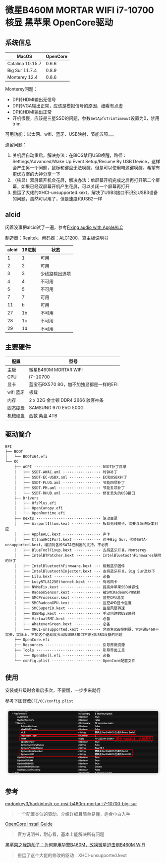 # 微星B460M MORTAR WIFI i7-10700 核显 黑苹果 OpenCore驱动

## 系统信息

| MacOS            | OpenCore |
|------------------|----------|
| Catalina 10.15.7 | 0.6.6    |
| Big Sur 11.7.4   | 0.8.9    |
| Monterey 12.4    | 0.8.6    |

Monterey问题：

- DP转HDMI输出无信号
- DP转VGA输出正常，应该是模拟信号的原因，细看有点虚
- DP和HDMI输出正常
- 开机很慢，应该是三星SSD的问题，参数`SetApfsTrimTimeout`设置为0，禁用trim

可用功能：以太网、wifi、蓝牙、USB映射、节能五项。。。

遗留问题：

1. 关机后自动重启，解决办法：在BIOS禁用USB唤醒，路径：Settings/Advanced/Wake Up Event Setup/Resume By USB Device，这样会产生另一个问题，鼠标和键盘无法唤醒，但是可以使用电源键唤醒。希望有更优方案的大神分享一下
2. （核显）双屏幕开机会花屏，解决办法：单屏幕开机完成之后再打开第二个屏幕，如果已经双屏幕开机产生花屏，可以关闭一个屏幕再打开
3. 搬运了大佬的XHCI-unsupported.kext，解决了USB3接口不识别USB3设备的问题，虽然可以用了，但是速度和USB2一样

## alcid

闲着没事把alcid试了一遍，参考[Fixing audio with AppleALC](https://dortania.github.io/OpenCore-Post-Install/universal/audio.html)

制造商：Realtek，解码器：ALC1200，查主板说明书

| alcid | 16进制 | 状态         |
|-------|-------|-------------|
| 1     | 1     | 可用         |
| 2     | 2     | 可用         |
| 3     | 3     | 少线路输出选项 |
| 4     | 4     | 不可用       |
| 5     | 5     | 不可用       |
| 7     | 7     | 可用         |
| 11    | b     | 可用         |
| 27    | 1b    | 不可用       |
| 28    | 1c    | 不可用       |
| 29    | 1d    | 不可用       |

## 主要硬件

| 配置      | 型号                               |
|----------|-----------------------------------|
| 主板      | 微星B460M MORTAR WIFI              |
| CPU      | i7-10700                          |
| 显卡      | 蓝宝石RX570 8G，加不加独显都是一样的EFI |
| wifi 蓝牙 | 板载                               |
| 内存      | 2 x 32G 金士顿 DDR4 2666 骇客神条    |
| 固态硬盘   | SAMSUNG 970 EVO 500G              |
| 机械硬盘   | 西数 紫盘 4TB                       |

## 驱动简介

```
EFI
├── BOOT
│   └── BOOTx64.efi
└── OC
    ├── ACPI ······························ DSDT补丁目录
    │   ├── SSDT-AWAC.aml ················· 时钟补丁
    │   ├── SSDT-EC-USBX.aml ·············· EC和USBX补丁
    │   ├── SSDT-PLUG.aml ················· 节能四项补丁
    │   ├── SSDT-PM.aml ··················· 节能五项补丁
    │   └── SSDT-RHUB.aml ················· 修复丢失的USB接口
    ├── Drivers
    │   ├── HfsPlus.efi
    │   ├── OpenCanopy.efi
    │   └── OpenRuntime.efi
    ├── Kexts ····························· 驱动目录
    │   ├── AirportItlwm.kext ············· 板载无线网卡，需要与系统版本对应
    │   ├── AppleALC.kext ················· 声卡
    │   ├── CtlnaAHCIPort.kext ············ 对于Big Sur，代替SATA-unsupported.kext，增加对各种SATA控制器的支持，不必要
    │   ├── BlueToolFixup.kext ············ 支持蓝牙开关，Monterey
    │   ├── IntelBTPatcher.kext ··········· IntelBluetoothFirmwares随附的补丁
    │   ├── IntelBluetoothFirmware.kext ··· 板载蓝牙固件
    │   ├── IntelBluetoothInjector.kext ··· 支持蓝牙开关，Big Sur及以下
    │   ├── Lilu.kext ····················· 必备
    │   ├── LucyRTL8125Ethernet.kext ······ 有线网卡
    │   ├── NVMeFix.kext ·················· 提高非苹果SSD兼容性
    │   ├── RadeonSensor.kext ············· 被SMCRadeonGPU依赖
    │   ├── SMCProcessor.kext ············· 监控CPU温度
    │   ├── SMCRadeonGPU.kext ············· 监控AMD显卡温度
    │   ├── SMCSuperIO.kext ··············· 监控风扇转速
    │   ├── USBMap.kext ··················· 手动创建的USB映射
    │   ├── VirtualSMC.kext ··············· 必备
    │   ├── WhateverGreen.kext ············ 必备
    │   └── XHCI-unsupported.kext ········· 非原生USB控制器，官网说B460不需要，实际上，不加这个驱动就会出现USB3接口不识别USB3设备的问题
    ├── OpenCore.efi
    ├── Resources ························· 引导界面资源
    ├── Tools ····························· 引导界面工具
    │   └── OpenShell.efi ················· 必备
    └── config.plist ······················ OpenCore配置文件
```

## 使用

安装或升级时会重启多次，不要慌，一步步来就行

参考下图修改`EFI/OC/config.plist`

![修改参数](https://raw.githubusercontent.com/xuelingkang/assets/master/hackintosh-opencore-mag-b460m-mortar-wifi-10700-uhd630-igpu/config.plist.png)

## 参考
[mrdonkey3/hackintosh-oc-msi-b460m-mortar-i7-10700-big-sur](https://github.com/mrdonkey3/hackintosh-oc-msi-b460m-mortar-i7-10700-big-sur)
> 一个配置类似的驱动，介绍详细且简单易懂，适合小白入手

[OpenCore Install Guide](https://dortania.github.io/OpenCore-Install-Guide/)
> 官方说明书，耐心看，基本上能解决所有问题

[黑苹果之我跳船了：为何弃用华擎B460M，改换微星迫击炮B460M WIFI](https://post.smzdm.com/p/adwn892k/)
> 搬运了这个大佬的修改的驱动：XHCI-unsupported.kext

